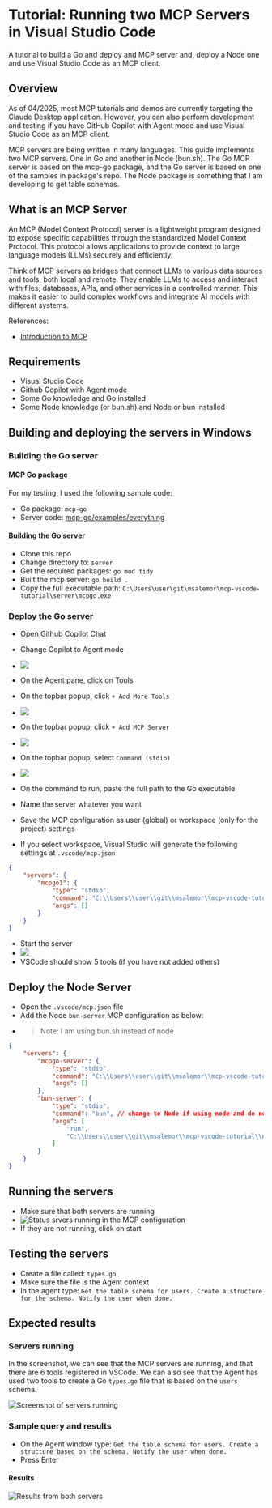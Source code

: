 # Tutorial: Running two MCP Servers in Visual Studio Code

A tutorial to build a Go and deploy and MCP server and, deploy a Node one and use Visual Studio Code as an MCP client.

## Overview

As of 04/2025, most MCP tutorials and demos are currently targeting the Claude Desktop application. However, you can also perform development and testing if you have GitHub Copilot with Agent mode and use Visual Studio Code as an MCP client. 

MCP servers are being written in many languages. This guide implements two MCP servers. One in Go and another in Node (bun.sh). The Go MCP server is based on the mcp-go package, and the Go server is based on one of the samples in package's repo. The Node package is something that I am developing to get table schemas.

## What is an MCP Server

An MCP (Model Context Protocol) server is a lightweight program designed to expose specific capabilities through the standardized Model Context Protocol. This protocol allows applications to provide context to large language models (LLMs) securely and efficiently.

Think of MCP servers as bridges that connect LLMs to various data sources and tools, both local and remote. They enable LLMs to access and interact with files, databases, APIs, and other services in a controlled manner. This makes it easier to build complex workflows and integrate AI models with different systems.

References:
- [Introduction to MCP](https://modelcontextprotocol.io/introduction)

## Requirements

- Visual Studio Code
- Github Copilot with Agent mode
- Some Go knowledge and Go installed
- Some Node knowledge (or bun.sh) and Node or bun installed

## Building and deploying the servers in Windows

### Building the Go server

#### MCP Go package
For my testing, I used the following sample code:

- Go package: `mcp-go`
- Server code: [mcp-go/examples/everything](https://github.com/mark3labs/mcp-go/blob/main/examples/everything/main.go)

#### Building the Go server

- Clone this repo
- Change directory to: `server`
- Get the required packages: `go mod tidy`
- Built the mcp server: `go build .`
- Copy the full executable path: `C:\Users\user\git\msalemor\mcp-vscode-tutorial\server\mcpgo.exe`

### Deploy the Go server

- Open Github Copilot Chat
- Change Copilot to Agent mode
- ![](images/agent-mode.png)

- On the Agent pane, click on Tools
- On the topbar popup, click `+ Add More Tools`
- ![](images/add-more.png)

- On the topbar popup, click `+ Add MCP Server`
- ![](images/add-mcp-server.png)

- On the topbar popup, select `Command (stdio)`
- ![](images/commad-stdio.png)

- On the command to run, paste the full path to the Go executable
- Name the server whatever you want
- Save the MCP configuration as user (global) or workspace (only for the project) settings
- If you select workspace, Visual Studio will generate the following settings at `.vscode/mcp.json`

```json
{
    "servers": {
        "mcpgo1": {
            "type": "stdio",
            "command": "C:\\Users\\user\\git\\msalemor\\mcp-vscode-tutorial\\server\\mcpgo.exe",
            "args": []
        }
    }
}
```
- Start the server
- ![](images/run-server.png)
- VSCode should show 5 tools (if you have not added others)

## Deploy the Node Server

- Open the `.vscode/mcp.json` file
- Add the Node `bun-server` MCP configuration as below:
- >Note: I am using bun.sh instead of node
```json
{
    "servers": {
        "mcpgo-server": {
            "type": "stdio",
            "command": "C:\\Users\\user\\git\\msalemor\\mcp-vscode-tutorial\\server\\mcpgo.exe",
            "args": []
        },
        "bun-server": {
            "type": "stdio",
            "command": "bun", // change to Node if using node and do not add this comment
            "args": [
                "run",
                "C:\\Users\\user\\git\\msalemor\\mcp-vscode-tutorial\\node-server\\index.ts"
            ]
        }
    }
}
```
## Running the servers

- Make sure that both servers are running
- ![Status srvers running in the MCP configuration](images/servers-running.png)
- If they are not running, click on start

## Testing the servers

- Create a file called: `types.go`
- Make sure the file is the Agent context
- In the agent type: `Get the table schema for users. Create a structure for the schema. Notify the user when done.`

## Expected results

### Servers running

In the screenshot, we can see that the MCP servers are running, and that there are 6 tools registered in VSCode. We can also see that the Agent has used two tools to create a Go `types.go` file that is based on the `users` schema.

![Screenshot of servers running](images/server-run-results.png)


### Sample query and results

- On the Agent window type: `Get the table schema for users. Create a structure based on the schema. Notify the user when done.`
- Press Enter

#### Results

![Results from both servers](images/both-servers-results-1.png)